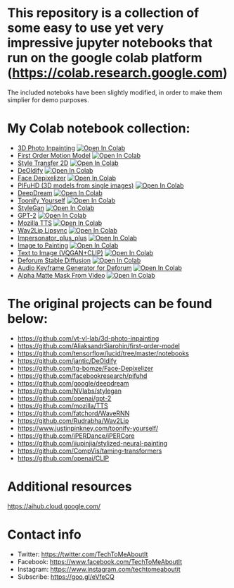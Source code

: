 # This repository is a collection of some easy to use yet very impressive jupyter notebooks that run on the google colab platform (https://colab.research.google.com)


The included noteboks have been slightly modified, in order to make them simplier for demo purposes.
# My Colab notebook collection:
* [3D Photo Inpainting](https://github.com/fzantalis/colab_collection/blob/master/3D_Photo_Inpainting.ipynb)
[![Open In Colab](https://colab.research.google.com/assets/colab-badge.svg)](https://colab.research.google.com/github/fzantalis/colab_collection/blob/master/3D_Photo_Inpainting.ipynb)
* [First Order Motion Model](https://github.com/fzantalis/colab_collection/blob/master/first_order_model_ttmai.ipynb)
[![Open In Colab](https://colab.research.google.com/assets/colab-badge.svg)](https://colab.research.google.com/github/fzantalis/colab_collection/blob/master/first_order_model_ttmai.ipynb)
* [Style Transfer 2D](https://github.com/fzantalis/colab_collection/blob/master/style_transfer_2d.ipynb)
[![Open In Colab](https://colab.research.google.com/assets/colab-badge.svg)](https://colab.research.google.com/github/fzantalis/colab_collection/blob/master/style_transfer_2d.ipynb)
* [DeOldify](https://github.com/fzantalis/colab_collection/blob/master/ImageColorizerColab_ttmai.ipynb)
[![Open In Colab](https://colab.research.google.com/assets/colab-badge.svg)](https://colab.research.google.com/github/fzantalis/colab_collection/blob/master/ImageColorizerColab_ttmai.ipynb)
* [Face Depixelizer](https://github.com/fzantalis/colab_collection/blob/master/Face_depixelizer_ttmai.ipynb)
[![Open In Colab](https://colab.research.google.com/assets/colab-badge.svg)](https://colab.research.google.com/github/fzantalis/colab_collection/blob/master/Face_depixelizer_ttmai.ipynb)
* [PIFuHD (3D models from single images)](https://github.com/fzantalis/colab_collection/blob/master/PIFuHD_ttmai.ipynb)
[![Open In Colab](https://colab.research.google.com/assets/colab-badge.svg)](https://colab.research.google.com/github/fzantalis/colab_collection/blob/master/PIFuHD_ttmai.ipynb)
* [DeepDream](https://github.com/fzantalis/colab_collection/blob/master/deepdream_ttmai.ipynb)
[![Open In Colab](https://colab.research.google.com/assets/colab-badge.svg)](https://colab.research.google.com/github/fzantalis/colab_collection/blob/master/deepdream_ttmai.ipynb)
* [Toonify Yourself](https://github.com/fzantalis/colab_collection/blob/master/Toonify_yourself_ttmai.ipynb)
[![Open In Colab](https://colab.research.google.com/assets/colab-badge.svg)](https://colab.research.google.com/github/fzantalis/colab_collection/blob/master/Toonify_yourself_ttmai.ipynb)
* [StyleGan](https://github.com/fzantalis/colab_collection/blob/master/style_gan_ttmai.ipynb)
[![Open In Colab](https://colab.research.google.com/assets/colab-badge.svg)](https://colab.research.google.com/github/fzantalis/colab_collection/blob/master/style_gan_ttmai.ipynb)
* [GPT-2](https://github.com/fzantalis/colab_collection/blob/master/gpt2_text_complete_ttmai.ipynb)
[![Open In Colab](https://colab.research.google.com/assets/colab-badge.svg)](https://colab.research.google.com/github/fzantalis/colab_collection/blob/master/gpt2_text_complete_ttmai.ipynb)
* [Mozilla TTS](https://github.com/fzantalis/colab_collection/blob/master/Mozilla_TTS_WaveRNN_ttmai.ipynb)
[![Open In Colab](https://colab.research.google.com/assets/colab-badge.svg)](https://colab.research.google.com/github/fzantalis/colab_collection/blob/master/Mozilla_TTS_WaveRNN_ttmai.ipynb)
* [Wav2Lip Lipsync](https://github.com/fzantalis/colab_collection/blob/master/Wav2Lip_quick_trial_ttmai.ipynb)
[![Open In Colab](https://colab.research.google.com/assets/colab-badge.svg)](https://colab.research.google.com/github/fzantalis/colab_collection/blob/master/Wav2Lip_quick_trial_ttmai.ipynb)
* [Impersonator_plus_plus](https://github.com/fzantalis/colab_collection/blob/master/ttmai_impersonator_plus_plus.ipynb)
[![Open In Colab](https://colab.research.google.com/assets/colab-badge.svg)](https://colab.research.google.com/github/fzantalis/colab_collection/blob/master/ttmai_impersonator_plus_plus.ipynb)
* [Image to Painting](https://github.com/fzantalis/colab_collection/blob/master/ttmai_image_to_painting_prog.ipynb)
[![Open In Colab](https://colab.research.google.com/assets/colab-badge.svg)](https://colab.research.google.com/github/fzantalis/colab_collection/blob/master/ttmai_image_to_painting_prog.ipynb)
* [Text to Image (VQGAN+CLIP)](https://github.com/fzantalis/colab_collection/blob/master/VQGAN%2BCLIP_ttmai.ipynb)
[![Open In Colab](https://colab.research.google.com/assets/colab-badge.svg)](https://colab.research.google.com/github/fzantalis/colab_collection/blob/master/VQGAN%2BCLIP_ttmai.ipynb)
* [Deforum Stable Diffusion](https://github.com/fzantalis/deforum-stable-diffusion-audio/blob/main/Deforum_Stable_Diffusion.ipynb)
[![Open In Colab](https://colab.research.google.com/assets/colab-badge.svg)](https://colab.research.google.com/github/fzantalis/deforum-stable-diffusion-audio/blob/main/Deforum_Stable_Diffusion.ipynb)
* [Audio Keyframe Generator for Deforum](https://github.com/fzantalis/colab_collection/blob/master/Audio_Keyframe_Generator_For_Deforum_Stable_Diffusion.ipynb)
[![Open In Colab](https://colab.research.google.com/assets/colab-badge.svg)](https://colab.research.google.com/github/fzantalis/colab_collection/blob/master/Audio_Keyframe_Generator_For_Deforum_Stable_Diffusion.ipynb)
* [Alpha Matte Mask From Video](https://github.com/fzantalis/colab_collection/blob/master/alpha_matte_mask_from_video.ipynb)
[![Open In Colab](https://colab.research.google.com/assets/colab-badge.svg)](https://colab.research.google.com/github/fzantalis/colab_collection/blob/master/alpha_matte_mask_from_video.ipynb)


# The original projects can be found below:

  - https://github.com/vt-vl-lab/3d-photo-inpainting
  - https://github.com/AliaksandrSiarohin/first-order-model
  - https://github.com/tensorflow/lucid/tree/master/notebooks
  - https://github.com/jantic/DeOldify
  - https://github.com/tg-bomze/Face-Depixelizer
  - https://github.com/facebookresearch/pifuhd
  - https://github.com/google/deepdream
  - https://github.com/NVlabs/stylegan
  - https://github.com/openai/gpt-2
  - https://github.com/mozilla/TTS
  - https://github.com/fatchord/WaveRNN
  - https://github.com/Rudrabha/Wav2Lip
  - https://www.justinpinkney.com/toonify-yourself/
  - https://github.com/iPERDance/iPERCore
  - https://github.com/jiupinjia/stylized-neural-painting
  - https://github.com/CompVis/taming-transformers
  - https://github.com/openai/CLIP

# Additional resources
https://aihub.cloud.google.com/

# Contact info
 - Twitter: https://twitter.com/TechToMeAboutIt 
 - Facebook: https://www.facebook.com/TechToMeAboutIt 
 - Instagram: https://www.instagram.com/techtomeaboutit 
 - Subscribe: https://goo.gl/eVfeCQ 

